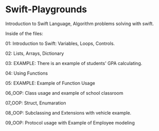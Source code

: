 # Swift-Playgrounds
Introduction to Swift Language, Algorithm problems solving with swift. 

Inside of the files:

  01: Introduction to Swift: Variables, Loops, Controls.
  
  02: Lists, Arrays, Dictionary
  
  03: EXAMPLE: There is an example of students' GPA calculating. 

  04: Using Functions
  
  05: EXAMPLE: Example of Function Usage

  06_OOP: Class usage and example of school classroom 
  
  07_OOP: Struct, Enumaration

  08_OOP: Subclassing and Extensions with vehicle example.

  09_OOP: Protocol usage with Example of Employee modeling
